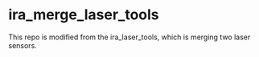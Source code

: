 # ira_merge_laser_tools
This repo is modified from the ira_laser_tools, which is merging two laser sensors.
